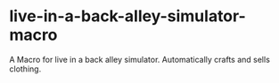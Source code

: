 # live-in-a-back-alley-simulator-macro
A Macro for live in a back alley simulator. Automatically crafts and sells clothing.
